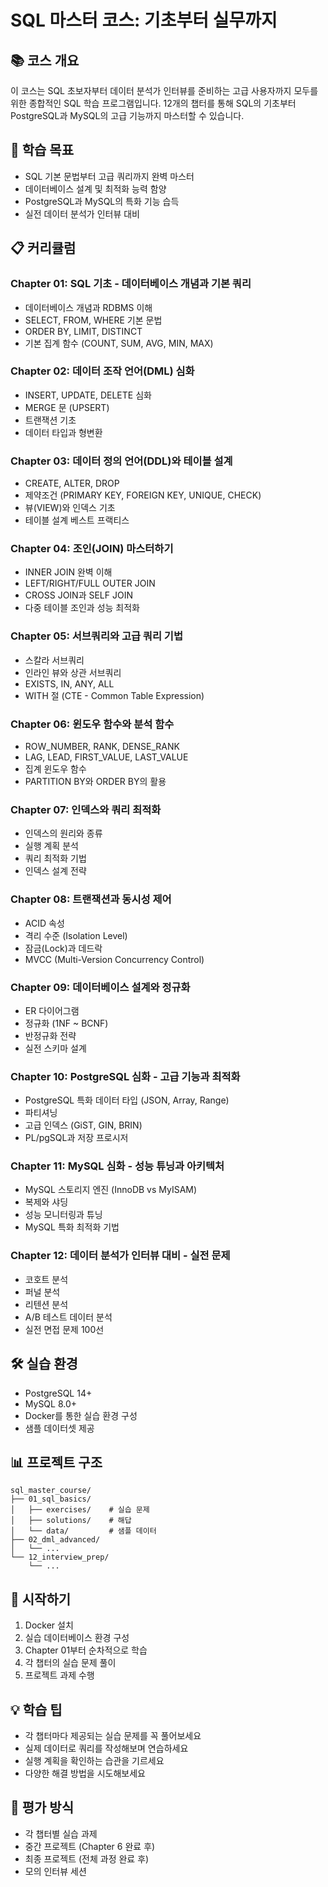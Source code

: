 # SQL 마스터 코스: 기초부터 실무까지

## 📚 코스 개요

이 코스는 SQL 초보자부터 데이터 분석가 인터뷰를 준비하는 고급 사용자까지 모두를 위한 종합적인 SQL 학습 프로그램입니다. 12개의 챕터를 통해 SQL의 기초부터 PostgreSQL과 MySQL의 고급 기능까지 마스터할 수 있습니다.

## 🎯 학습 목표

- SQL 기본 문법부터 고급 쿼리까지 완벽 마스터
- 데이터베이스 설계 및 최적화 능력 함양
- PostgreSQL과 MySQL의 특화 기능 습득
- 실전 데이터 분석가 인터뷰 대비

## 📋 커리큘럼

### Chapter 01: SQL 기초 - 데이터베이스 개념과 기본 쿼리
- 데이터베이스 개념과 RDBMS 이해
- SELECT, FROM, WHERE 기본 문법
- ORDER BY, LIMIT, DISTINCT
- 기본 집계 함수 (COUNT, SUM, AVG, MIN, MAX)

### Chapter 02: 데이터 조작 언어(DML) 심화
- INSERT, UPDATE, DELETE 심화
- MERGE 문 (UPSERT)
- 트랜잭션 기초
- 데이터 타입과 형변환

### Chapter 03: 데이터 정의 언어(DDL)와 테이블 설계
- CREATE, ALTER, DROP
- 제약조건 (PRIMARY KEY, FOREIGN KEY, UNIQUE, CHECK)
- 뷰(VIEW)와 인덱스 기초
- 테이블 설계 베스트 프랙티스

### Chapter 04: 조인(JOIN) 마스터하기
- INNER JOIN 완벽 이해
- LEFT/RIGHT/FULL OUTER JOIN
- CROSS JOIN과 SELF JOIN
- 다중 테이블 조인과 성능 최적화

### Chapter 05: 서브쿼리와 고급 쿼리 기법
- 스칼라 서브쿼리
- 인라인 뷰와 상관 서브쿼리
- EXISTS, IN, ANY, ALL
- WITH 절 (CTE - Common Table Expression)

### Chapter 06: 윈도우 함수와 분석 함수
- ROW_NUMBER, RANK, DENSE_RANK
- LAG, LEAD, FIRST_VALUE, LAST_VALUE
- 집계 윈도우 함수
- PARTITION BY와 ORDER BY의 활용

### Chapter 07: 인덱스와 쿼리 최적화
- 인덱스의 원리와 종류
- 실행 계획 분석
- 쿼리 최적화 기법
- 인덱스 설계 전략

### Chapter 08: 트랜잭션과 동시성 제어
- ACID 속성
- 격리 수준 (Isolation Level)
- 잠금(Lock)과 데드락
- MVCC (Multi-Version Concurrency Control)

### Chapter 09: 데이터베이스 설계와 정규화
- ER 다이어그램
- 정규화 (1NF ~ BCNF)
- 반정규화 전략
- 실전 스키마 설계

### Chapter 10: PostgreSQL 심화 - 고급 기능과 최적화
- PostgreSQL 특화 데이터 타입 (JSON, Array, Range)
- 파티셔닝
- 고급 인덱스 (GiST, GIN, BRIN)
- PL/pgSQL과 저장 프로시저

### Chapter 11: MySQL 심화 - 성능 튜닝과 아키텍처
- MySQL 스토리지 엔진 (InnoDB vs MyISAM)
- 복제와 샤딩
- 성능 모니터링과 튜닝
- MySQL 특화 최적화 기법

### Chapter 12: 데이터 분석가 인터뷰 대비 - 실전 문제
- 코호트 분석
- 퍼널 분석
- 리텐션 분석
- A/B 테스트 데이터 분석
- 실전 면접 문제 100선

## 🛠️ 실습 환경

- PostgreSQL 14+
- MySQL 8.0+
- Docker를 통한 실습 환경 구성
- 샘플 데이터셋 제공

## 📊 프로젝트 구조

```
sql_master_course/
├── 01_sql_basics/
│   ├── exercises/    # 실습 문제
│   ├── solutions/    # 해답
│   └── data/         # 샘플 데이터
├── 02_dml_advanced/
│   └── ...
└── 12_interview_prep/
    └── ...
```

## 🚀 시작하기

1. Docker 설치
2. 실습 데이터베이스 환경 구성
3. Chapter 01부터 순차적으로 학습
4. 각 챕터의 실습 문제 풀이
5. 프로젝트 과제 수행

## 💡 학습 팁

- 각 챕터마다 제공되는 실습 문제를 꼭 풀어보세요
- 실제 데이터로 쿼리를 작성해보며 연습하세요
- 실행 계획을 확인하는 습관을 기르세요
- 다양한 해결 방법을 시도해보세요

## 📝 평가 방식

- 각 챕터별 실습 과제
- 중간 프로젝트 (Chapter 6 완료 후)
- 최종 프로젝트 (전체 과정 완료 후)
- 모의 인터뷰 세션